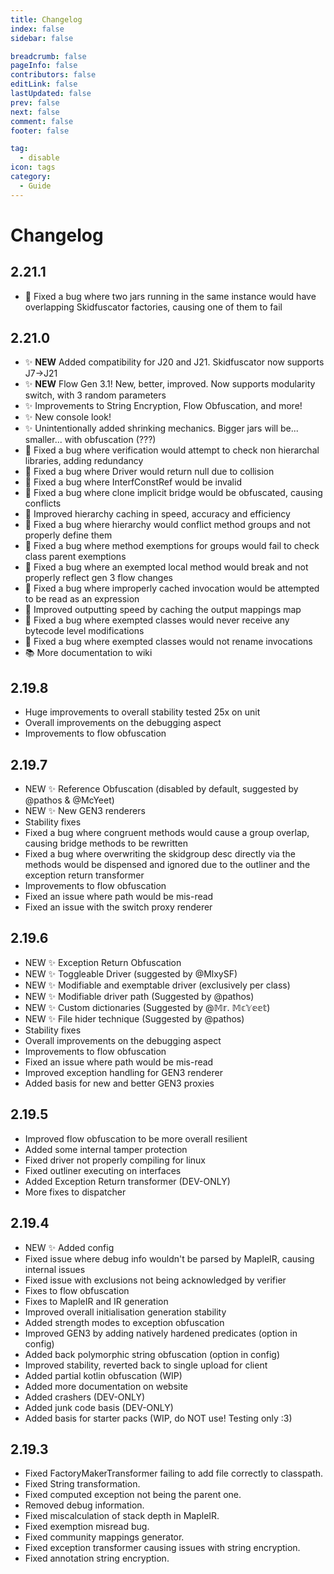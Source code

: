 ```yaml
---
title: Changelog
index: false
sidebar: false

breadcrumb: false
pageInfo: false
contributors: false
editLink: false
lastUpdated: false
prev: false
next: false
comment: false
footer: false

tag:
  - disable
icon: tags
category:
  - Guide
---
```


# Changelog
## 2.21.1
- 🐛 Fixed a bug where two jars running in the same instance would have overlapping Skidfuscator factories, causing one of them to fail

## 2.21.0
- ✨ **NEW** Added compatibility for J20 and J21. Skidfuscator now supports J7->J21
- ✨ **NEW** Flow Gen 3.1! New, better, improved. Now supports modularity switch, with 3 random parameters
- ✨ Improvements to String Encryption, Flow Obfuscation, and more!
- ✨ New console look!
- ✨ Unintentionally added shrinking mechanics. Bigger jars will be... smaller... with obfuscation (???)
- 🐛 Fixed a bug where verification would attempt to check non hierarchal libraries, adding redundancy
- 🐛 Fixed a bug where Driver would return null due to collision
- 🐛 Fixed a bug where InterfConstRef would be invalid
- 🐛 Fixed a bug where clone implicit bridge would be obfuscated, causing conflicts
- 🐛 Improved hierarchy caching in speed, accuracy and efficiency
- 🐛 Fixed a bug where hierarchy would conflict method groups and not properly define them
- 🐛 Fixed a bug where method exemptions for groups would fail to check class parent exemptions
- 🐛 Fixed a bug where an exempted local method would break and not properly reflect gen 3 flow changes
- 🐛 Fixed a bug where improperly cached invocation would be attempted to be read as an expression
- 🐛 Improved outputting speed by caching the output mappings map
- 🐛 Fixed a bug where exempted classes would never receive any bytecode level modifications
- 🐛 Fixed a bug where exempted classes would not rename invocations
- 📚 More documentation to wiki

## 2.19.8
- Huge improvements to overall stability tested 25x on unit
- Overall improvements on the debugging aspect 
- Improvements to flow obfuscation

## 2.19.7
- NEW ✨ Reference Obfuscation (disabled by default, suggested by @pathos & @McYeet)
- NEW ✨ New GEN3 renderers
- Stability fixes
- Fixed a bug where congruent methods would cause a group overlap, causing bridge methods to be rewritten
- Fixed a bug where overwriting the skidgroup desc directly via the methods would be dispensed and ignored due to the outliner and the exception return transformer
- Improvements to flow obfuscation
- Fixed an issue where path would be mis-read
- Fixed an issue with the switch proxy renderer

## 2.19.6
- NEW ✨ Exception Return Obfuscation 
- NEW ✨ Toggleable Driver (suggested by @MlxySF)
- NEW ✨ Modifiable and exemptable driver (exclusively per class)
- NEW ✨ Modifiable driver path (Suggested by @pathos)
- NEW ✨ Custom dictionaries (Suggested by @𝕄𝕣. 𝕄𝕔𝕐𝕖𝕖𝕥)
- NEW ✨ File hider technique (Suggested by @pathos)
- Stability fixes
- Overall improvements on the debugging aspect
- Improvements to flow obfuscation
- Fixed an issue where path would be mis-read
- Improved exception handling for GEN3 renderer
- Added basis for new and better GEN3 proxies

## 2.19.5
- Improved flow obfuscation to be more overall resilient
- Added some internal tamper protection
- Fixed driver not properly compiling for linux
- Fixed outliner executing on interfaces
- Added Exception Return transformer (DEV-ONLY)
- More fixes to dispatcher

## 2.19.4
- NEW ✨ Added config
- Fixed issue where debug info wouldn't be parsed by MapleIR, causing internal issues
- Fixed issue with exclusions not being acknowledged by verifier
- Fixes to flow obfuscation
- Fixes to MapleIR and IR generation
- Improved overall initialisation generation stability
- Added strength modes to exception obfuscation
- Improved GEN3 by adding natively hardened predicates (option in config)
- Added back polymorphic string obfuscation (option in config)
- Improved stability, reverted back to single upload for client
- Added partial kotlin obfuscation (WIP)
- Added more documentation on website
- Added crashers (DEV-ONLY)
- Added junk code basis (DEV-ONLY)
- Added basis for starter packs (WIP, do NOT use! Testing only :3)

## 2.19.3
- Fixed FactoryMakerTransformer failing to add file correctly to classpath.
- Fixed String transformation.
- Fixed computed exception not being the parent one.
- Removed debug information.
- Fixed miscalculation of stack depth in MapleIR.
- Fixed exemption misread bug.
- Fixed community mappings generator.
- Fixed exception transformer causing issues with string encryption.
- Fixed annotation string encryption.


